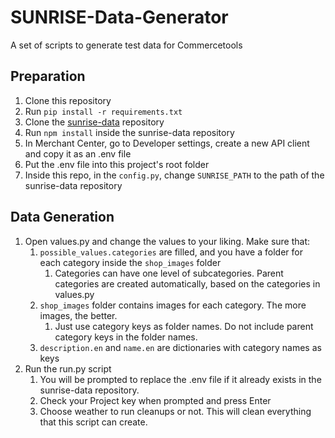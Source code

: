 # SUNRISE-Data-Generator
A set of scripts to generate test data for Commercetools

## Preparation
1. Clone this repository
2. Run `pip install -r requirements.txt`
3. Clone the [sunrise-data](https://github.com/commercetools/commercetools-sunrise-data.git) repository
4. Run `npm install` inside the sunrise-data repository
5. In Merchant Center, go to Developer settings, create a new API client and copy it as an .env file
6. Put the .env file into this project's root folder
7. Inside this repo, in the `config.py`, change `SUNRISE_PATH` to the path of the sunrise-data repository

## Data Generation
1. Open values.py and change the values to your liking. Make sure that:
   1. `possible_values.categories` are filled, and you have a folder for each category inside the `shop_images` folder
      1. Categories can have one level of subcategories. Parent categories are created automatically, based on the categories in values.py
   2. `shop_images` folder contains images for each category. The more images, the better.
      1. Just use category keys as folder names. Do not include parent category keys in the folder names.
   3. `description.en` and `name.en` are dictionaries with category names as keys
2. Run the run.py script
   1. You will be prompted to replace the .env file if it already exists in the sunrise-data repository.
   2. Check your Project key when prompted and press Enter
   3. Choose weather to run cleanups or not. This will clean everything that this script can create.